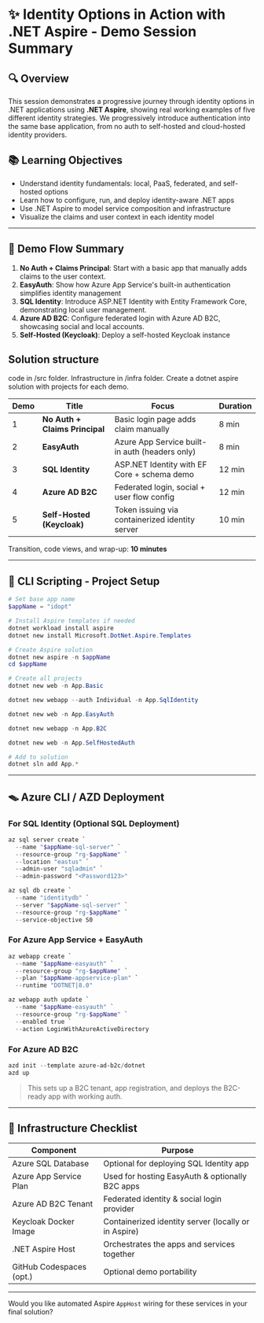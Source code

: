 # ✨ Identity Options in Action with .NET Aspire - Demo Session Summary

## 🔍 Overview

This session demonstrates a progressive journey through identity options in .NET applications using **.NET Aspire**, showing real working examples of five different identity strategies. We progressively introduce authentication into the same base application, from no auth to self-hosted and cloud-hosted identity providers.

## 📚 Learning Objectives

* Understand identity fundamentals: local, PaaS, federated, and self-hosted options
* Learn how to configure, run, and deploy identity-aware .NET apps
* Use .NET Aspire to model service composition and infrastructure
* Visualize the claims and user context in each identity model

---

## 🎨 Demo Flow Summary

1. **No Auth + Claims Principal**: Start with a basic app that manually adds claims to the user context.
2. **EasyAuth**: Show how Azure App Service's built-in authentication simplifies identity management
1. **SQL Identity**: Introduce ASP.NET Identity with Entity Framework Core, demonstrating local user management.
1. **Azure AD B2C**: Configure federated login with Azure AD B2C, showcasing social and local accounts.
1. **Self-Hosted (Keycloak)**: Deploy a self-hosted Keycloak instance


## Solution structure

code in /src folder. Infrastructure in /infra folder. Create a dotnet aspire solution with projects for each demo.



| Demo | Title                          | Focus                                           | Duration |
| ---- | ------------------------------ | ----------------------------------------------- | -------- |
| 1    | **No Auth + Claims Principal** | Basic login page adds claim manually            | 8 min    |
| 2    | **EasyAuth**                   | Azure App Service built-in auth (headers only)  | 8 min    |
| 3    | **SQL Identity**               | ASP.NET Identity with EF Core + schema demo     | 12 min   |
| 4    | **Azure AD B2C**               | Federated login, social + user flow config      | 12 min   |
| 5    | **Self-Hosted (Keycloak)**     | Token issuing via containerized identity server | 10 min   |

Transition, code views, and wrap-up: **10 minutes**

---

## 🔧 CLI Scripting - Project Setup

```powershell
# Set base app name
$appName = "idopt"

# Install Aspire templates if needed
dotnet workload install aspire
dotnet new install Microsoft.DotNet.Aspire.Templates

# Create Aspire solution
dotnet new aspire -n $appName
cd $appName

# Create all projects
dotnet new web -n App.Basic

dotnet new webapp --auth Individual -n App.SqlIdentity

dotnet new web -n App.EasyAuth

dotnet new webapp -n App.B2C

dotnet new web -n App.SelfHostedAuth

# Add to solution
dotnet sln add App.*
```

---

## 🪤 Azure CLI / AZD Deployment

### For SQL Identity (Optional SQL Deployment)

```powershell
az sql server create `
  --name "$appName-sql-server" `
  --resource-group "rg-$appName" `
  --location "eastus" `
  --admin-user "sqladmin" `
  --admin-password "<Password123>"

az sql db create `
  --name "identitydb" `
  --server "$appName-sql-server" `
  --resource-group "rg-$appName" `
  --service-objective S0
```

### For Azure App Service + EasyAuth

```powershell
az webapp create `
  --name "$appName-easyauth" `
  --resource-group "rg-$appName" `
  --plan "$appName-appservice-plan" `
  --runtime "DOTNET|8.0"

az webapp auth update `
  --name "$appName-easyauth" `
  --resource-group "rg-$appName" `
  --enabled true `
  --action LoginWithAzureActiveDirectory
```

### For Azure AD B2C

```powershell
azd init --template azure-ad-b2c/dotnet
azd up
```

> This sets up a B2C tenant, app registration, and deploys the B2C-ready app with working auth.

---

## 🛫 Infrastructure Checklist

| Component                | Purpose                                              |
| ------------------------ | ---------------------------------------------------- |
| Azure SQL Database       | Optional for deploying SQL Identity app              |
| Azure App Service Plan   | Used for hosting EasyAuth & optionally B2C apps      |
| Azure AD B2C Tenant      | Federated identity & social login provider           |
| Keycloak Docker Image    | Containerized identity server (locally or in Aspire) |
| .NET Aspire Host         | Orchestrates the apps and services together          |
| GitHub Codespaces (opt.) | Optional demo portability                            |

---

Would you like automated Aspire `AppHost` wiring for these services in your final solution?
